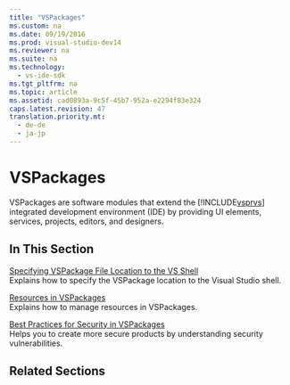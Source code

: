 ```yaml
---
title: "VSPackages"
ms.custom: na
ms.date: 09/19/2016
ms.prod: visual-studio-dev14
ms.reviewer: na
ms.suite: na
ms.technology: 
  - vs-ide-sdk
ms.tgt_pltfrm: na
ms.topic: article
ms.assetid: cad0893a-9c5f-45b7-952a-e2294f83e324
caps.latest.revision: 47
translation.priority.mt: 
  - de-de
  - ja-jp
---
```

# VSPackages
VSPackages are software modules that extend the [!INCLUDE[vsprvs](../vs140/includes/vsprvs_md.md)] integrated development environment (IDE) by providing UI elements, services, projects, editors, and designers.  
  
## In This Section  
 [Specifying VSPackage File Location to the VS Shell](../vs140/Specifying-VSPackage-File-Location-to-the-VS-Shell.md)  
 Explains how to specify the VSPackage location to the Visual Studio shell.  
  
 [Resources in VSPackages](../Topic/Resources%20in%20VSPackages.md)  
 Explains how to manage resources in VSPackages.  
  
 [Best Practices for Security in VSPackages](../vs140/Best-Practices-for-Security-in-VSPackages.md)  
 Helps you to create more secure products by understanding security vulnerabilities.  
  
## Related Sections